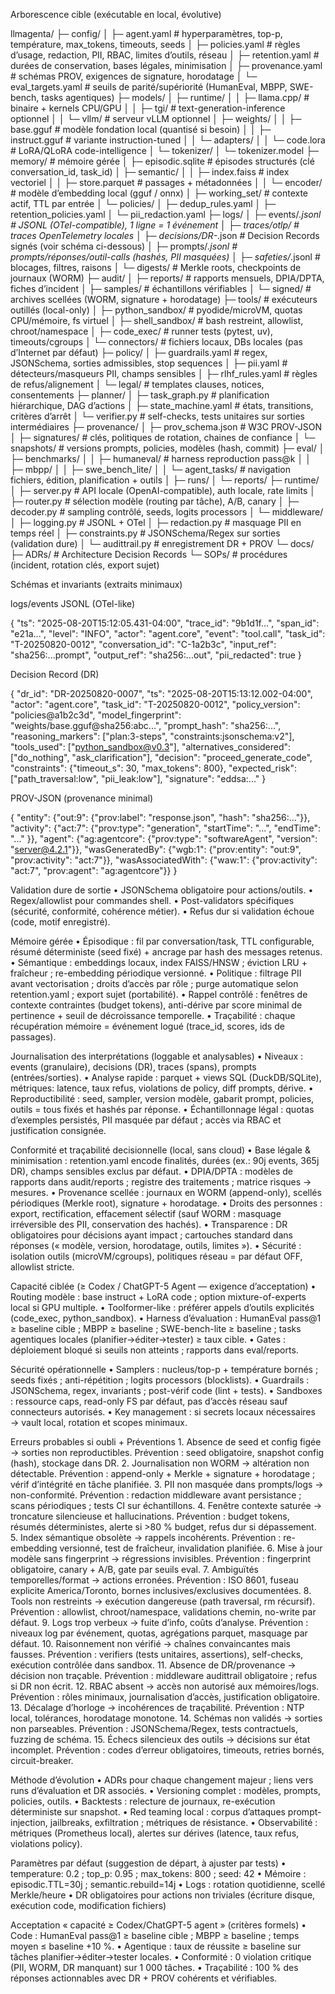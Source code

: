 Arborescence cible (exécutable en local, évolutive)

llmagenta/
├─ config/
│  ├─ agent.yaml                    # hyperparamètres, top-p, température, max_tokens, timeouts, seeds
│  ├─ policies.yaml                 # règles d’usage, redaction, PII, RBAC, limites d’outils, réseau
│  ├─ retention.yaml                # durées de conservation, bases légales, minimisation
│  ├─ provenance.yaml               # schémas PROV, exigences de signature, horodatage
│  └─ eval_targets.yaml             # seuils de parité/supériorité (HumanEval, MBPP, SWE-bench, tasks agentiques)
├─ models/
│  ├─ runtime/
│  │  ├─ llama.cpp/                 # binaire + kernels CPU/GPU
│  │  ├─ tgi/                       # text-generation-inference optionnel
│  │  └─ vllm/                      # serveur vLLM optionnel
│  ├─ weights/
│  │  ├─ base.gguf                  # modèle fondation local (quantisé si besoin)
│  │  ├─ instruct.gguf              # variante instruction-tuned
│  │  └─ adapters/
│  │     └─ code.lora               # LoRA/QLoRA code-intelligence
│  └─ tokenizer/
│     └─ tokenizer.model
├─ memory/                          # mémoire gérée
│  ├─ episodic.sqlite               # épisodes structurés (clé conversation_id, task_id)
│  ├─ semantic/
│  │  ├─ index.faiss                # index vectoriel
│  │  ├─ store.parquet              # passages + métadonnées
│  │  └─ encoder/                   # modèle d’embedding local (gguf / onnx)
│  ├─ working_set/                  # contexte actif, TTL par entrée
│  └─ policies/
│     ├─ dedup_rules.yaml
│     ├─ retention_policies.yaml
│     └─ pii_redaction.yaml
├─ logs/
│  ├─ events/*.jsonl                # JSONL (OTel-compatible), 1 ligne = 1 événement
│  ├─ traces/otlp/                  # traces OpenTelemetry locales
│  ├─ decisions/DR-*.json           # Decision Records signés (voir schéma ci-dessous)
│  ├─ prompts/*.jsonl               # prompts/réponses/outil-calls (hashés, PII masquées)
│  ├─ safeties/*.jsonl              # blocages, filtres, raisons
│  └─ digests/                      # Merkle roots, checkpoints de journaux (WORM)
├─ audit/
│  ├─ reports/                      # rapports mensuels, DPIA/DPTA, fiches d’incident
│  ├─ samples/                      # échantillons vérifiables
│  └─ signed/                       # archives scellées (WORM, signature + horodatage)
├─ tools/                           # exécuteurs outillés (local-only)
│  ├─ python_sandbox/               # pyodide/microVM, quotas CPU/mémoire, fs virtuel
│  ├─ shell_sandbox/                # bash restreint, allowlist, chroot/namespace
│  ├─ code_exec/                    # runner tests (pytest, uv), timeouts/cgroups
│  └─ connectors/                   # fichiers locaux, DBs locales (pas d’Internet par défaut)
├─ policy/
│  ├─ guardrails.yaml               # regex, JSONSchema, sorties admissibles, stop sequences
│  ├─ pii.yaml                      # détecteurs/masqueurs PII, champs sensibles
│  ├─ rlhf_rules.yaml               # règles de refus/alignement
│  └─ legal/                        # templates clauses, notices, consentements
├─ planner/
│  ├─ task_graph.py                 # planification hiérarchique, DAG d’actions
│  ├─ state_machine.yaml            # états, transitions, critères d’arrêt
│  └─ verifier.py                   # self-checks, tests unitaires sur sorties intermédiaires
├─ provenance/
│  ├─ prov_schema.json              # W3C PROV-JSON
│  ├─ signatures/                   # clés, politiques de rotation, chaines de confiance
│  └─ snapshots/                    # versions prompts, policies, modèles (hash, commit)
├─ eval/
│  ├─ benchmarks/
│  │  ├─ humaneval/                 # harness reproduction pass@k
│  │  ├─ mbpp/
│  │  ├─ swe_bench_lite/
│  │  └─ agent_tasks/               # navigation fichiers, édition, planification + outils
│  ├─ runs/
│  └─ reports/
├─ runtime/
│  ├─ server.py                     # API locale (OpenAI-compatible), auth locale, rate limits
│  ├─ router.py                     # sélection modèle (routing par tâche), A/B, canary
│  ├─ decoder.py                    # sampling contrôlé, seeds, logits processors
│  └─ middleware/
│     ├─ logging.py                 # JSONL + OTel
│     ├─ redaction.py               # masquage PII en temps réel
│     ├─ constraints.py             # JSONSchema/Regex sur sorties (validation dure)
│     └─ audittrail.py              # enregistrement DR + PROV
└─ docs/
   ├─ ADRs/                         # Architecture Decision Records
   └─ SOPs/                         # procédures (incident, rotation clés, export sujet)

Schémas et invariants (extraits minimaux)

logs/events JSONL (OTel-like)

{
  "ts": "2025-08-20T15:12:05.431-04:00",
  "trace_id": "9b1d1f...",
  "span_id": "e21a...",
  "level": "INFO",
  "actor": "agent.core",
  "event": "tool.call",
  "task_id": "T-20250820-0012",
  "conversation_id": "C-1a2b3c",
  "input_ref": "sha256:...prompt",
  "output_ref": "sha256:...out",
  "pii_redacted": true
}

Decision Record (DR)

{
  "dr_id": "DR-20250820-0007",
  "ts": "2025-08-20T15:13:12.002-04:00",
  "actor": "agent.core",
  "task_id": "T-20250820-0012",
  "policy_version": "policies@a1b2c3d",
  "model_fingerprint": "weights/base.gguf@sha256:abc...",
  "prompt_hash": "sha256:...",
  "reasoning_markers": ["plan:3-steps", "constraints:jsonschema:v2"],
  "tools_used": ["python_sandbox@v0.3"],
  "alternatives_considered": ["do_nothing", "ask_clarification"],
  "decision": "proceed_generate_code",
  "constraints": {"timeout_s": 30, "max_tokens": 800},
  "expected_risk": ["path_traversal:low", "pii_leak:low"],
  "signature": "eddsa:..."
}

PROV-JSON (provenance minimal)

{
  "entity": {"out:9": {"prov:label": "response.json", "hash": "sha256:..."}},
  "activity": {"act:7": {"prov:type": "generation", "startTime": "...", "endTime": "..." }},
  "agent": {"ag:agentcore": {"prov:type": "softwareAgent", "version": "server@4.2.1"}},
  "wasGeneratedBy": {"wgb:1": {"prov:entity": "out:9", "prov:activity": "act:7"}},
  "wasAssociatedWith": {"waw:1": {"prov:activity": "act:7", "prov:agent": "ag:agentcore"}}
}

Validation dure de sortie
	•	JSONSchema obligatoire pour actions/outils.
	•	Regex/allowlist pour commandes shell.
	•	Post-validators spécifiques (sécurité, conformité, cohérence métier).
	•	Refus dur si validation échoue (code, motif enregistré).

Mémoire gérée
	•	Épisodique : fil par conversation/task, TTL configurable, résumé déterministe (seed fixé) + ancrage par hash des messages retenus.
	•	Sémantique : embeddings locaux, index FAISS/HNSW ; éviction LRU + fraîcheur ; re-embedding périodique versionné.
	•	Politique : filtrage PII avant vectorisation ; droits d’accès par rôle ; purge automatique selon retention.yaml ; export sujet (portabilité).
	•	Rappel contrôlé : fenêtres de contexte contraintes (budget tokens), anti-dérive par score minimal de pertinence + seuil de décroissance temporelle.
	•	Traçabilité : chaque récupération mémoire = événement logué (trace_id, scores, ids de passages).

Journalisation des interprétations (loggable et analysables)
	•	Niveaux : events (granulaire), decisions (DR), traces (spans), prompts (entrées/sorties).
	•	Analyse rapide : parquet + views SQL (DuckDB/SQLite), métriques: latence, taux refus, violations de policy, diff prompts, dérive.
	•	Reproductibilité : seed, sampler, version modèle, gabarit prompt, policies, outils = tous fixés et hashés par réponse.
	•	Échantillonnage légal : quotas d’exemples persistés, PII masquée par défaut ; accès via RBAC et justification consignée.

Conformité et traçabilité decisionnelle (local, sans cloud)
	•	Base légale & minimisation : retention.yaml encode finalités, durées (ex.: 90j events, 365j DR), champs sensibles exclus par défaut.
	•	DPIA/DPTA : modèles de rapports dans audit/reports ; registre des traitements ; matrice risques → mesures.
	•	Provenance scellée : journaux en WORM (append-only), scellés périodiques (Merkle root), signature + horodatage.
	•	Droits des personnes : export, rectification, effacement sélectif (sauf WORM : masquage irréversible des PII, conservation des hachés).
	•	Transparence : DR obligatoires pour décisions ayant impact ; cartouches standard dans réponses (« modèle, version, horodatage, outils, limites »).
	•	Sécurité : isolation outils (microVM/cgroups), politiques réseau = par défaut OFF, allowlist stricte.

Capacité ciblée (≥ Codex / ChatGPT-5 Agent — exigence d’acceptation)
	•	Routing modèle : base instruct + LoRA code ; option mixture-of-experts local si GPU multiple.
	•	Toolformer-like : préférer appels d’outils explicités (code_exec, python_sandbox).
	•	Harness d’évaluation : HumanEval pass@1 ≥ baseline cible ; MBPP ≥ baseline ; SWE-bench-lite ≥ baseline ; tasks agentiques locales (planifier→éditer→tester) ≥ taux cible.
	•	Gates : déploiement bloqué si seuils non atteints ; rapports dans eval/reports.

Sécurité opérationnelle
	•	Samplers : nucleus/top-p + température bornés ; seeds fixés ; anti-répétition ; logits processors (blocklists).
	•	Guardrails : JSONSchema, regex, invariants ; post-vérif code (lint + tests).
	•	Sandboxes : ressource caps, read-only FS par défaut, pas d’accès réseau sauf connecteurs autorisés.
	•	Key management : si secrets locaux nécessaires → vault local, rotation et scopes minimaux.

Erreurs probables si oubli + Préventions
	1.	Absence de seed et config figée → sorties non reproductibles.
Prévention : seed obligatoire, snapshot config (hash), stockage dans DR.
	2.	Journalisation non WORM → altération non détectable.
Prévention : append-only + Merkle + signature + horodatage ; vérif d’intégrité en tâche planifiée.
	3.	PII non masquée dans prompts/logs → non-conformité.
Prévention : redaction middleware avant persistance ; scans périodiques ; tests CI sur échantillons.
	4.	Fenêtre contexte saturée → troncature silencieuse et hallucinations.
Prévention : budget tokens, résumés déterministes, alerte si >80 % budget, refus dur si dépassement.
	5.	Index sémantique obsolète → rappels incohérents.
Prévention : re-embedding versionné, test de fraîcheur, invalidation planifiée.
	6.	Mise à jour modèle sans fingerprint → régressions invisibles.
Prévention : fingerprint obligatoire, canary + A/B, gate par seuils eval.
	7.	Ambiguïtés temporelles/format → actions erronées.
Prévention : ISO 8601, fuseau explicite America/Toronto, bornes inclusives/exclusives documentées.
	8.	Tools non restreints → exécution dangereuse (path traversal, rm récursif).
Prévention : allowlist, chroot/namespace, validations chemin, no-write par défaut.
	9.	Logs trop verbeux → fuite d’info, coûts d’analyse.
Prévention : niveaux log par événement, quotas, agrégations parquet, masquage par défaut.
	10.	Raisonnement non vérifié → chaînes convaincantes mais fausses.
Prévention : verifiers (tests unitaires, assertions), self-checks, exécution contrôlée dans sandbox.
	11.	Absence de DR/provenance → décision non traçable.
Prévention : middleware audittrail obligatoire ; refus si DR non écrit.
	12.	RBAC absent → accès non autorisé aux mémoires/logs.
Prévention : rôles minimaux, journalisation d’accès, justification obligatoire.
	13.	Décalage d’horloge → incohérences de traçabilité.
Prévention : NTP local, tolérances, horodatage monotone.
	14.	Schémas non validés → sorties non parseables.
Prévention : JSONSchema/Regex, tests contractuels, fuzzing de schéma.
	15.	Échecs silencieux des outils → décisions sur état incomplet.
Prévention : codes d’erreur obligatoires, timeouts, retries bornés, circuit-breaker.

Méthode d’évolution
	•	ADRs pour chaque changement majeur ; liens vers runs d’évaluation et DR associés.
	•	Versioning complet : modèles, prompts, policies, outils.
	•	Backtests : relecture de journaux, re-exécution déterministe sur snapshot.
	•	Red teaming local : corpus d’attaques prompt-injection, jailbreaks, exfiltration ; métriques de résistance.
	•	Observabilité : métriques (Prometheus local), alertes sur dérives (latence, taux refus, violations policy).

Paramètres par défaut (suggestion de départ, à ajuster par tests)
	•	temperature: 0.2 ; top_p: 0.95 ; max_tokens: 800 ; seed: 42
	•	Mémoire : episodic.TTL=30j ; semantic.rebuild=14j
	•	Logs : rotation quotidienne, scellé Merkle/heure
	•	DR obligatoires pour actions non triviales (écriture disque, exécution code, modification fichiers)

Acceptation « capacité ≥ Codex/ChatGPT-5 agent » (critères formels)
	•	Code : HumanEval pass@1 ≥ baseline cible ; MBPP ≥ baseline ; temps moyen ≤ baseline +10 %.
	•	Agentique : taux de réussite ≥ baseline sur tâches planifier→éditer→tester locales.
	•	Conformité : 0 violation critique (PII, WORM, DR manquant) sur 1 000 tâches.
	•	Traçabilité : 100 % des réponses actionnables avec DR + PROV cohérents et vérifiables.